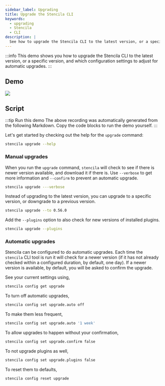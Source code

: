 ```yaml
---
sidebar_label: Upgrading
title: Upgrade the Stencila CLI
keywords:
  - upgrading
  - Stencila
  - CLI
description: |
  See how to upgrade the Stencila CLI to the latest version, or a specific version, and which configuration settings to adjust for automatic upgrades.
---
```


:::info
This demo shows you how to upgrade the Stencila CLI to the latest version, or a specific version, and which configuration settings to adjust for automatic upgrades.
:::

## Demo

<img src="/docs/demos/cli/01-upgrading.gif" />

## Script

:::tip Run this demo
The above recording was automatically generated from the following Markdown. Copy the code blocks to run the demo yourself.
:::

Let's get started by checking out the help for the `upgrade` command:

```bash pause=2
stencila upgrade --help
```

### Manual upgrades

When you run the `upgrade` command, `stencila` will check to see if there is newer version available, and download it if there is. Use `--verbose` to get more information and `--confirm` to prevent an automatic upgrade.

```bash pause=1
stencila upgrade ---verbose
```

Instead of upgrading to the latest version, you can upgrade to a specific version, or downgrade to a previous version.

```bash pause=1
stencila upgrade --to 0.56.0
```

Add the `--plugins` option to also check for new versions of installed plugins.

```bash pause=1
stencila upgrade --plugins
```

### Automatic upgrades

Stencila can be configured to do automatic upgrades. Each time the `stencila` CLI tool is run it will check for a newer version (if it has not already checked within a configured duration, by default, one day). If a newer version is available, by default, you will be asked to confirm the upgrade.

See your current settings using,

```bash pause=2
stencila config get upgrade
```

To turn off automatic upgrades,

```bash
stencila config set upgrade.auto off
```

To make them less frequent,

```bash
stencila config set upgrade.auto '1 week'
```

To allow upgrades to happen without your confirmation,

```bash
stencila config set upgrade.confirm false
```

To not upgrade plugins as well,

```bash
stencila config set upgrade.plugins false
```

To reset them to defaults,

```bash
stencila config reset upgrade
```
